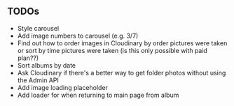 ## TODOs
- Style carousel 
- Add image numbers to carousel (e.g. 3/7)
- Find out how to order images in Cloudinary by order pictures were taken or sort by time pictures were taken (is this only possible with paid plan??)
- Sort albums by date
- Ask Cloudinary if there's a better way to get folder photos without using the Admin API
- Add image loading placeholder
- Add loader for when returning to main page from album